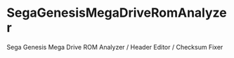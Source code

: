 # SegaGenesisMegaDriveRomAnalyzer
Sega Genesis Mega Drive ROM Analyzer / Header Editor / Checksum Fixer
